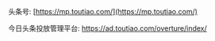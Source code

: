 头条号: [https://mp.toutiao.com/](https://mp.toutiao.com/)

今日头条投放管理平台: https://ad.toutiao.com/overture/index/

